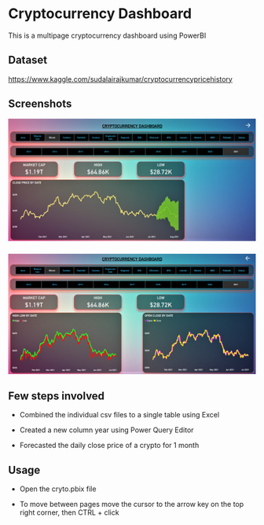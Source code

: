 # Cryptocurrency Dashboard

This is a multipage cryptocurrency dashboard using PowerBI

## Dataset

https://www.kaggle.com/sudalairajkumar/cryptocurrencypricehistory

## Screenshots
![Alt text](https://github.com/xx-CRAZINESS-xx/Cryptocurrency/blob/main/Images/Page%201.png?raw=true)
###
![Alt text](https://github.com/xx-CRAZINESS-xx/Cryptocurrency/blob/main/Images/Page%202.png?raw=true)

## Few steps involved

* Combined the individual csv files to a single table using Excel

* Created a new column year using Power Query Editor

* Forecasted the daily close price of a crypto for 1 month

## Usage

* Open the cryto.pbix file

* To move between pages move the cursor to the arrow key on the top right corner, then CTRL + click





